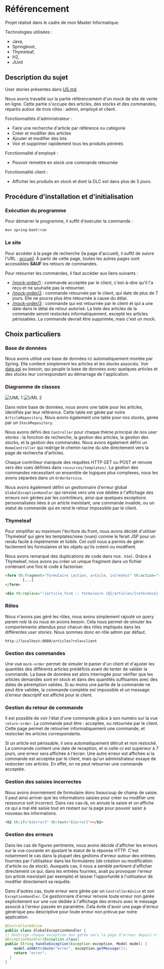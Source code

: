 # Référencement

Projet réalisé dans le cadre de mon Master Informatique.

Technologies utilisées :

* Java,
* Springboot,
* Thymeleaf,
* H2,
* JUnit

## Description du sujet

User stories présentes dans [US.md](./US.md).

Nous avons travaillé sur la partie référencement d'un *mock* de site de vente en ligne.
Cette partie s'occupe des articles, des stocks et des commandes, répartis autour de trois rôles : admin, employé et client.

Fonctionnalités d'administrateur :
- Faire une recherche d'article par référence ou catégorie
- Créer et modifier des articles
- Ajouter et modifier des lots
- Voir et supprimer rapidement tous les produits périmés

Fonctionnalité d'employé :
- Pouvoir remettre en stock une commande retournée

Fonctionnalité client :
- Afficher les produits en stock et dont la DLC est dans plus de 5 jours.

## Procédure d'installation et d'initialisation

### Exécution du programme

Pour démarrer le programme, il suffit d'exécuter la commande :

```sh
mvn spring-boot:run
```

### Le site

Pour accéder à la page de recherche (la page d'accueil), il suffit de suivre l'URL : [accueil](http://localhost:8080).
À partir de cette page, toutes les autres pages sont accessibles **SAUF** les retours de commandes.


Pour retourner les commandes, il faut accéder aux liens suivants :
* [/mock-order/1](http://localhost:8080/mock-order/1) : commande acceptée par le client, c'est-à-dire qu'il l'a reçu et ne souhaite pas la retourner.
* [/mock-order/2](http://localhost:8080/mock-order/2) : commande retournée par le client, qui date de plus de 7 jours. Elle ne pourra plus être retournée à cause du délai.
* [/mock-order/3](http://localhost:8080/mock-order/3) : commande qui est retournée par le client et qui a une date dans le délai de retour autorisé. La liste des articles de la commande seront restockés informatiquement, excepté les articles périssables. La commande devrait être supprimée, mais c'est un mock.

## Choix particuliers

### Base de données

Nous avons utilisé une base de données `h2` automatiquement montée par Spring.
Elle contient simplement les articles et les stocks associés.
Voir [data.sql](src/main/resources/data.sql) au besoin, qui peuple la base de données avec quelques articles et des stocks leur correspondant au démarrage de l'application.

### Diagramme de classes

![UML 1](assets/UML-1.png)
![UML 2](assets/UML-2.png)

Dans notre base de données, nous avons une table pour les articles, identifiés par leur référence.
Cette table est gérée par notre `ArticleRepository`.
Nous avons également une table pour nos stocks, gérée par un `StockRepository`.

Nous avons défini des `Controller` pour chaque thème principal de nos *user stories* : la fonction de recherche, la gestion
des articles, la gestion des stocks, et la gestion des commandes. Nous avons également défini un `HomeController` qui redirige
le chemin racine du site directement vers la page de recherche d'articles.

Chaque contrôleur manipule des requêtes HTTP GET ou POST et renvoie vers des vues définies dans `resources/templates/`.
La gestion des commandes nécessitant un ensemble de logiques plus complexes, nous les avons séparées dans un `OrderService`.

Nous avons également défini un gestionnaire d'erreur global `GlobalExceptionHandler` qui renvoie vers une vue dédiée à l'affichage des
erreurs non gérées par les contrôleurs, ainsi que quelques exceptions personnalisées liées à un article inexistant, une commande invalide,
ou un statut de commande qui en rend le retour impossible par le client.

### Thymeleaf

Pour simplifier au maximum l'écriture du front,
nous avons décidé d'utiliser Thymeleaf qui gère les templates/view (vues) comme le ferait JSP pour un rendu
facile à implémenter et lisible.
Cet outil nous a permis de gérer facilement les formulaires et les objets qu'ils créent ou modifient.

Nous avons remarqué des duplications de code dans nos `.html`.
Grâce à Thymeleaf, nous avons pu créer un unique fragment dans un fichier contenant une fois le code à factoriser.

```html
<form th:fragment="formulaire (action, article, isCreate)" th:action="${action}" th:object="${article}" method="post">
        [...]
</form>
```

```html
<div th:replace="~{article_form :: formulaire (@{/articles/{reference}(reference=${article.reference})}, ${article}, false)}"></div>
```

### Rôles

Nous n'avons pas géré les rôles, nous avons simplement rajouté un *query param role* là où nous en avions besoin.
Cela nous permet de simuler les comportements attendus pour chacun des rôles impliqués dans les différentes *user stories*.
Nous sommes donc en rôle admin par défaut.

```url
http://localhost:8080/articles?role=client
```

### Gestion des commandes

Une vue `mock-order` permet de simuler le panier d'un client et d'ajuster les quantités des différents articles prédéfinis avant de tenter de valider la commande.
La base de données est alors interrogée pour vérifier que les articles demandés sont en stock et dans des quantités suffisantes avec des dates de péremption valides.
Si au moins une partie de la commande ne peut être validée, la commande complète est impossible et un message d'erreur descriptif est affiché pour le client.

### Gestion du retour de commande

Il est possible de voir l'état d'une commande grâce à son numéro sur la vue `return-order`.
La commande peut être : acceptée, ou retournée par le client.
Cette page permet de retourner informatiquement une commande, et restocker les articles correspondants.


Si un article est périssable, il sera automatiquement détruit et non restocké.
La commande contient une date de reception, et si celle-ci est supérieur à 7 jours, une erreur sera affichée à l'écran.
Une autre erreur est affichée si la commande est acceptée par le client, mais qu'un administrateur essaye de restocker ces articles.
En effet, on ne peut retourner une commande acceptée.  

### Gestion des saisies incorrectes

Nous avons énormément de formulaire donc beaucoup de champ de saisie.
Il peut ainsi arriver que les informations saisies pour créer ou modifier une ressource soit incorrect.
Dans ces cas-là, on annule la saisie et on affiche ce qui a mal été saisie tout en restant sur la page pour pouvoir saisir à nouveau les informations.

```html
<h2 th:if="${error}" th:text="${error}"></h2>
```

### Gestion des erreurs

Dans les cas de figures pertinents, nous avons décidé d'afficher les erreurs sur la vue courante en ajustant le statut de la réponse HTTP.
C'est notamment le cas dans la plupart des gestions d'erreur autour des entrées fournies par l'utilisateur dans les formulaires (de création ou modification d'article ou de stock).
Auxquels cas, il nous a semblé pertinent d'afficher directement ce qui, dans les entrées fournies, avait pu provoquer l'erreur (un article inexistant par exemple) et laisser l'opportunité à l'utilisateur de modifier directement sa requête.

Dans d'autres cas, toute erreur sera gérée par un `ControllerAdvice` et son `ExceptionHandler`.
Ce gestionnaire d'erreur renvoie toute erreur non gérée explicitement sur une vue dédiée à l'affichage des erreurs avec le message associé à l'erreur passée en paramètre. Cela évite d'avoir une page d'erreur générique peu descriptive pour toute erreur non prévue par notre application.

```java
@ControllerAdvice
public class GlobalExceptionHandler {
// Redirige chaque exception non gérée vers la page d'erreur depuis n'importe quel contrôleur
@ExceptionHandler(Exception.class)
public String handleException(Exception exception, Model model) {
    model.addAttribute("error", exception.getMessage());
    return "error";
  }
}
```
